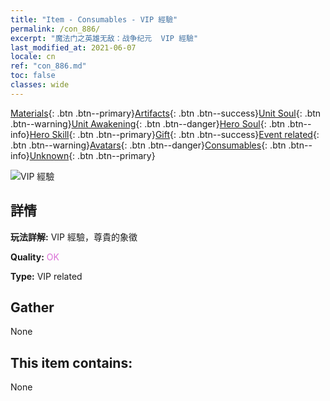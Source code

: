 ```yaml
---
title: "Item - Consumables - VIP 經驗"
permalink: /con_886/
excerpt: "魔法门之英雄无敌：战争纪元  VIP 經驗"
last_modified_at: 2021-06-07
locale: cn
ref: "con_886.md"
toc: false
classes: wide
---
```

 [Materials](/ItemsCN/){: .btn .btn--primary}[Artifacts](/ItemsCN/Artifacts/){: .btn .btn--success}[Unit Soul](/ItemsCN/UnitSoul/){: .btn .btn--warning}[Unit Awakening](/ItemsCN/UnitAwakening/){: .btn .btn--danger}[Hero Soul](/ItemsCN/HeroSoul/){: .btn .btn--info}[Hero Skill](/ItemsCN/HeroSkill/){: .btn .btn--primary}[Gift](/ItemsCN/Gift/){: .btn .btn--success}[Event related](/ItemsCN/Events/){: .btn .btn--warning}[Avatars](/ItemsCN/Avatars/){: .btn .btn--danger}[Consumables](/ItemsCN/Consumables/){: .btn .btn--info}[Unknown](/ItemsCN/Unknown/){: .btn .btn--primary}

 ![VIP 經驗](/images/t/i_101.png)

## 詳情
 **玩法詳解:** VIP 經驗，尊貴的象徵

 **Quality:** <span style="color: #DA70D6">OK</span>

 **Type:** VIP related

## Gather

  None

## This item contains:

  None

